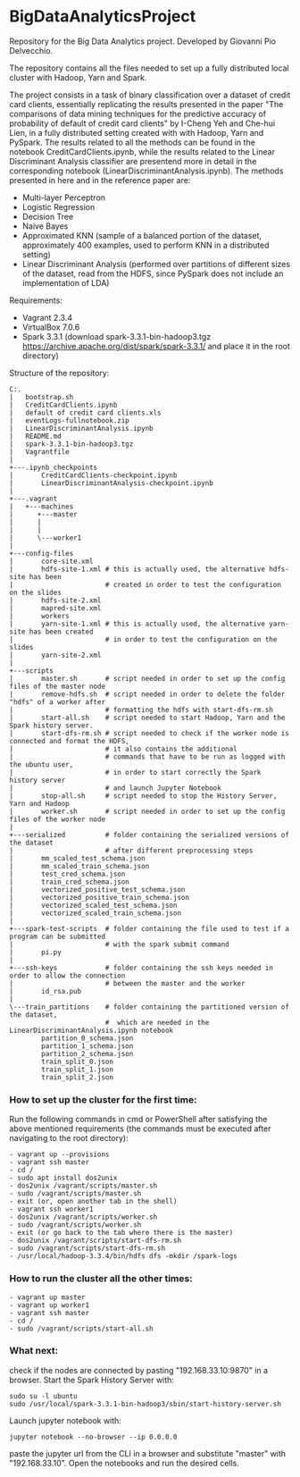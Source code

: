 # BigDataAnalyticsProject
Repository for the Big Data Analytics project.
Developed by Giovanni Pio Delvecchio.

The repository contains all the files needed to set up a fully distributed local cluster with Hadoop, Yarn and Spark. 

The project consists in a task of binary classification over a dataset of credit card clients, essentially replicating the
results presented in the paper "The comparisons of data mining techniques for the predictive accuracy of probability of default of credit card clients" 
by I-Cheng Yeh and Che-hui Lien, in a fully distributed setting created with with Hadoop, Yarn and PySpark.
The results related to all the methods can be found in the notebook CreditCardClients.ipynb, while the results related to the
Linear Discriminant Analysis classifier are presentend more in detail in the corresponding notebook (LinearDiscriminantAnalysis.ipynb).
The methods presented in here and in the reference paper are:
- Multi-layer Perceptron
- Logistic Regression
- Decision Tree
- Naive Bayes
- Approximated KNN (sample of a balanced portion of the dataset, approximately 400 examples, used to perform KNN in a distributed setting)
- Linear Discriminant Analysis (performed over partitions of different sizes of the dataset, read from the HDFS, since PySpark
                                does not include an implementation of LDA)

Requirements: 
- Vagrant 2.3.4       
- VirtualBox 7.0.6
- Spark 3.3.1 (download spark-3.3.1-bin-hadoop3.tgz https://archive.apache.org/dist/spark/spark-3.3.1/ and place it in the root directory)

Structure of the repository:
```
C:.
|   bootstrap.sh  
|   CreditCardClients.ipynb 
|   default of credit card clients.xls 
|   eventLogs-fullnotebook.zip 
|   LinearDiscriminantAnalysis.ipynb 
|   README.md 
|   spark-3.3.1-bin-hadoop3.tgz 
|   Vagrantfile 
|
+---.ipynb_checkpoints 
|       CreditCardClients-checkpoint.ipynb 
|       LinearDiscriminantAnalysis-checkpoint.ipynb 
|
+---.vagrant
|   +---machines
|      +---master
|      |
|      |
|      \---worker1
|         
+---config-files
|       core-site.xml
|       hdfs-site-1.xml # this is actually used, the alternative hdfs-site has been 
|                       # created in order to test the configuration on the slides
|       hdfs-site-2.xml
|       mapred-site.xml
|       workers
|       yarn-site-1.xml # this is actually used, the alternative yarn-site has been created 
|                       # in order to test the configuration on the slides
|       yarn-site-2.xml
|
+---scripts
|       master.sh       # script needed in order to set up the config files of the master node
|       remove-hdfs.sh  # script needed in order to delete the folder "hdfs" of a worker after 
|                       # formatting the hdfs with start-dfs-rm.sh
|       start-all.sh    # script needed to start Hadoop, Yarn and the Spark history server.
|       start-dfs-rm.sh # script needed to check if the worker node is connected and format the HDFS, 
|                       # it also contains the additional
|                       # commands that have to be run as logged with the ubuntu user, 
|                       # in order to start correctly the Spark history server
|                       # and launch Jupyter Notebook
|       stop-all.sh     # script needed to stop the History Server, Yarn and Hadoop
|       worker.sh       # script needed in order to set up the config files of the worker node
|
+---serialized          # folder containing the serialized versions of the dataset 
|                       # after different preprocessing steps
|       mm_scaled_test_schema.json
|       mm_scaled_train_schema.json
|       test_cred_schema.json
|       train_cred_schema.json
|       vectorized_positive_test_schema.json
|       vectorized_positive_train_schema.json
|       vectorized_scaled_test_schema.json
|       vectorized_scaled_train_schema.json
|
+---spark-test-scripts  # folder containing the file used to test if a program can be submitted 
|                       # with the spark submit command
|       pi.py
|
+---ssh-keys            # folder containing the ssh keys needed in order to allow the connection 
|                       # between the master and the worker
|       id_rsa.pub
|
\---train_partitions    # folder containing the partitioned version of the dataset, 
                        #  which are needed in the LinearDiscriminantAnalysis.ipynb notebook
        partition_0_schema.json
        partition_1_schema.json
        partition_2_schema.json
        train_split_0.json
        train_split_1.json
        train_split_2.json
```

### How to set up the cluster for the first time:
Run the following commands in cmd or PowerShell after satisfying the above mentioned requirements 
(the commands must be executed after navigating to the root directory):
```
- vagrant up --provisions
- vagrant ssh master
- cd / 
- sudo apt install dos2unix
- dos2unix /vagrant/scripts/master.sh
- sudo /vagrant/scripts/master.sh
- exit (or, open another tab in the shell)
- vagrant ssh worker1
- dos2unix /vagrant/scripts/worker.sh
- sudo /vagrant/scripts/worker.sh
- exit (or go back to the tab where there is the master)
- dos2unix /vagrant/scripts/start-dfs-rm.sh
- sudo /vagrant/scripts/start-dfs-rm.sh
- /usr/local/hadoop-3.3.4/bin/hdfs dfs -mkdir /spark-logs
```

### How to run the cluster all the other times:
```
- vagrant up master
- vagrant up worker1
- vagrant ssh master
- cd /
- sudo /vagrant/scripts/start-all.sh
```

### What next:
check if the nodes are connected by pasting "192.168.33.10:9870" in a browser.
Start the Spark History Server with:
```
sudo su -l ubuntu
sudo /usr/local/spark-3.3.1-bin-hadoop3/sbin/start-history-server.sh
```

Launch jupyter notebook with:
```
jupyter notebook --no-browser --ip 0.0.0.0
```
paste the jupyter url from the CLI in a browser and substitute "master" with "192.168.33.10".
Open the notebooks and run the desired cells.
